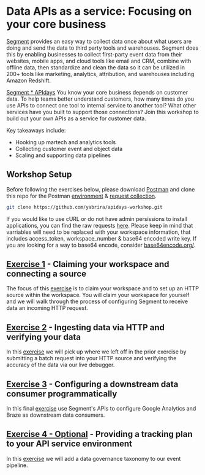 # Data APIs as a service: Focusing on your core business
[Segment](http://segment.com) provides an easy way to collect data once about what users are doing and send the data to third party tools and warehouses. Segment does this by enabling businesses to collect first-party event data from their websites, mobile apps, and cloud tools like email and CRM, combine with offline data, then standardize and clean the data so it can be utilized in 200+ tools like marketing, analytics, attribution, and warehouses including Amazon Redshift.

[Segment * APIdays](https://events.segment.com/api-days-paris-2019) You know your core business depends on customer data. To help teams better understand customers, how many times do you use APIs to connect one tool to internal service to another tool? What other services have you built to support those connections? Join this workshop to build out your own APIs as a service for customer data.

Key takeaways include:

- Hooking up martech and analytics tools
- Collecting customer event and object data
- Scaling and supporting data pipelines


## Workshop Setup
Before following the exercises below, please download [Postman](https://www.getpostman.com/downloads/) and clone this repo for the Postman [environment](postman_info/postman_environment.json) & [request collection](postman_info/postman_collection.json).

```bash
git clone https://github.com/yabrira/apidays-workshop.git
```

If you would like to use cURL or do not have admin persissions to install applications, you can find the raw requests [here](). Please keep in mind that varriables will need to be replaced with your workspace information, that includes access_token, workspace_number & base64 encoded write key. If you are looking for a way to base64 encode, consider [base64encode.org/](https://www.base64encode.org/).

## [Exercise 1](exercise1.md/) - Claiming your workspace and connecting a source
The focus of this [exercise](exercise1.md/) is to claim your workspace and to set up an HTTP source within the workspace. You will claim your workspace for yourself and we will walk through the process of configuring Segment to receive data an incoming HTTP request.

## [Exercise 2](exercise2.md/) - Ingesting data via HTTP and verifying your data
In this [exercise](exercise2.md/) we will pick up where we left off in the prior exercise by submitting a batch request into your HTTP source and verifying the accuracy of the data via our live debugger.

## [Exercise 3](exercise3.md/) - Configuring a downstream data consumer programmatically
In this final [exercise](exercise3.md/) use Segment's APIs to configure Google Analytics and Braze as downstream data consumers. 

## [Exercise 4 - Optional](exercise4.md/) - Providing a tracking plan to your API service environment
In this [exercise](exercise4.md/) we will add a data governance taxonomy to our event pipeline.
